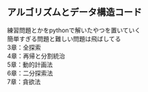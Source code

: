 ## アルゴリズムとデータ構造コード
練習問題とかをpythonで解いたやつを置いていく  
簡単すぎる問題と難しい問題は飛ばしてる  
3章：全探索  
4章：再帰と分割統治  
5章：動的計画法  
6章：二分探索法  
7章：貪欲法
